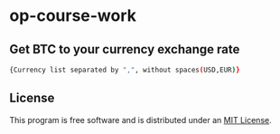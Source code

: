 # op-course-work

## Get BTC to your currency exchange rate 
```bash 
{Currency list separated by ",", without spaces(USD,EUR)}
```

## License
This program is free software and is distributed under an [MIT License](https://github.com/MrPaschenko/op-coursework/blob/master/LICENSE).
